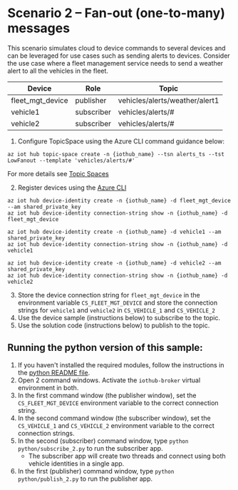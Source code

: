 # Scenario 2 – Fan-out (one-to-many) messages

This scenario simulates cloud to device commands to several devices and can be leveraged for use cases such as sending alerts to devices. Consider the use case where a fleet management service needs to send a weather alert to all the vehicles in the fleet.  

| Device | Role| Topic |
| -------- | --------------- |---------- |
| fleet_mgt_device | publisher | vehicles/alerts/weather/alert1  |
| vehicle1 | subscriber | vehicles/alerts/# |
| vehicle2 | subscriber | vehicles/alerts/# |

1. Configure TopicSpace using the Azure CLI command guidance below:

```azurecli
az iot hub topic-space create -n {iothub_name} --tsn alerts_ts --tst LowFanout --template 'vehicles/alerts/#'
  ```

  For more details see [Topic Spaces](https://github.com/Azure/IoTHubMQTTBrokerPreviewSamples#topic-spaces)

2. Register devices using the [Azure CLI](https://docs.microsoft.com/cli/azure/iot/hub/device-identity?view=azure-cli-latest#az_iot_hub_device_identity_create)

```azure cli
az iot hub device-identity create -n {iothub_name} -d fleet_mgt_device --am shared_private_key
az iot hub device-identity connection-string show -n {iothub_name} -d fleet_mgt_device

az iot hub device-identity create -n {iothub_name} -d vehicle1 --am shared_private_key
az iot hub device-identity connection-string show -n {iothub_name} -d vehicle1

az iot hub device-identity create -n {iothub_name} -d vehicle2 --am shared_private_key
az iot hub device-identity connection-string show -n {iothub_name} -d vehicle2
```

3. Store the device connection string for `fleet_mgt_device` in the environment variable `CS_FLEET_MGT_DEVICE` and store the connection strings for `vehicle1` and `vehicle2` in `CS_VEHICLE_1` and `CS_VEHICLE_2`
4. Use the device sample (instructions below) to subscribe to the topic.
5. Use the solution code (instructions below) to publish to the topic.

## Running the python version of this sample:

1. If you haven't installed the required modules, follow the instructions in the [python README file](../python/README.md).
2. Open 2 command windows.  Activate the `iothub-broker` virtual environment in both.
3. In the first command window (the publisher window), set the `CS_FLEET_MGT_DEVICE` environment variable to the correct connection string.
4. In the second command window (the subscriber window), set the `CS_VEHICLE_1` and `CS_VEHICLE_2`  environment variable to the correct connection strings.
5. In the second (subscriber) command window, type `python python/subscribe_2.py` to run the subscriber app.
    * The subscriber app will create two threads and connect using both vehicle identities in a single app.
6. In the first (publisher) command window, type `python python/publish_2.py` to run the publisher app.


